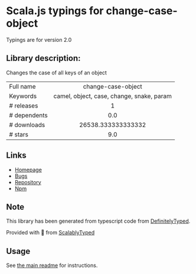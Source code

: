 
# Scala.js typings for change-case-object

Typings are for version 2.0

## Library description:
Changes the case of all keys of an object

|                    |                 |
| ------------------ | :-------------: |
| Full name          | change-case-object |
| Keywords           | camel, object, case, change, snake, param |
| # releases         | 1 |
| # dependents       | 0.0 |
| # downloads        | 26538.333333333332 |
| # stars            | 9.0 |

## Links
- [Homepage](https://github.com/BinaryThumb/change-case-object#readme)
- [Bugs](https://github.com/BinaryThumb/change-case-object/issues)
- [Repository](https://github.com/BinaryThumb/change-case-object)
- [Npm](https://www.npmjs.com/package/change-case-object)
    


## Note
This library has been generated from typescript code from [DefinitelyTyped](https://definitelytyped.org).

Provided with :purple_heart: from [ScalablyTyped](https://github.com/oyvindberg/ScalablyTyped)

## Usage
See [the main readme](../../readme.md) for instructions.


